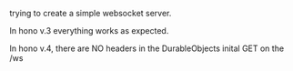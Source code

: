 
trying to create a simple websocket server.

In hono v.3 everything works as expected.

In hono v.4, there are NO headers in the DurableObjects inital GET on the /ws
